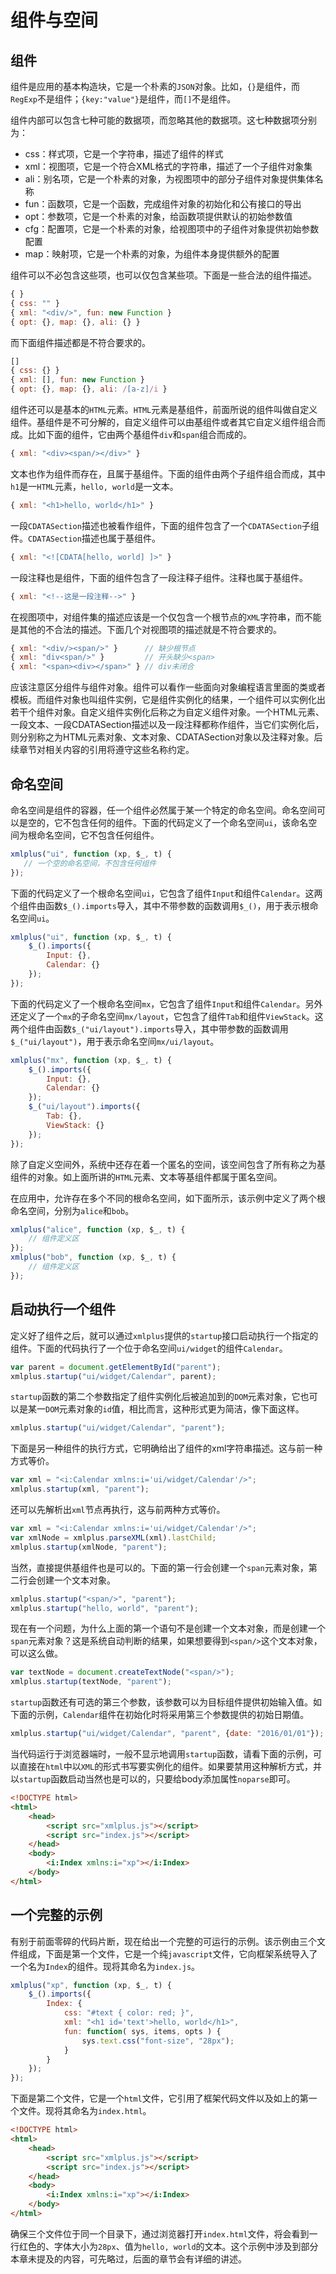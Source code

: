 # 组件与空间

## 组件

组件是应用的基本构造块，它是一个朴素的`JSON`对象。比如，`{}`是组件，而`RegExp`不是组件；`{key:"value"}`是组件，而`[]`不是组件。

组件内部可以包含七种可能的数据项，而忽略其他的数据项。这七种数据项分别为：

- css：样式项，它是一个字符串，描述了组件的样式
- xml：视图项，它是一个符合XML格式的字符串，描述了一个子组件对象集
- ali：别名项，它是一个朴素的对象，为视图项中的部分子组件对象提供集体名称
- fun：函数项，它是一个函数，完成组件对象的初始化和公有接口的导出
- opt：参数项，它是一个朴素的对象，给函数项提供默认的初始参数值
- cfg：配置项，它是一个朴素的对象，给视图项中的子组件对象提供初始参数配置
- map：映射项，它是一个朴素的对象，为组件本身提供额外的配置

组件可以不必包含这些项，也可以仅包含某些项。下面是一些合法的组件描述。

```javascript
{ }
{ css: "" }
{ xml: "<div/>", fun: new Function }
{ opt: {}, map: {}, ali: {} } 
```

而下面组件描述都是不符合要求的。

```javascript
[]
{ css: {} }
{ xml: [], fun: new Function }
{ opt: {}, map: {}, ali: /[a-z]/i } 
```

组件还可以是基本的`HTML`元素。`HTML`元素是基组件，前面所说的组件叫做自定义组件。基组件是不可分解的，自定义组件可以由基组件或者其它自定义组件组合而成。比如下面的组件，它由两个基组件`div`和`span`组合而成的。

```javascript
{ xml: "<div><span/></div>" } 
```

文本也作为组件而存在，且属于基组件。下面的组件由两个子组件组合而成，其中`h1`是一`HTML`元素，`hello, world`是一文本。

```javascript
{ xml: "<h1>hello, world</h1>" } 
```
 
一段`CDATASection`描述也被看作组件，下面的组件包含了一个`CDATASection`子组件。`CDATASection`描述也属于基组件。

```javascript
{ xml: "<![CDATA[hello, world] ]>" } 
```

一段注释也是组件，下面的组件包含了一段注释子组件。注释也属于基组件。

```javascript
{ xml: "<!--这是一段注释-->" }
```

在视图项中，对组件集的描述应该是一个仅包含一个根节点的`XML`字符串，而不能是其他的不合法的描述。下面几个对视图项的描述就是不符合要求的。

```javascript
{ xml: "<div/><span/>" }      // 缺少根节点
{ xml: "div<span/>" }         // 开头缺少<span>
{ xml: "<span><div></span>" } // div未闭合
```

应该注意区分组件与组件对象。组件可以看作一些面向对象编程语言里面的类或者模板。而组件对象也叫组件实例，它是组件实例化的结果，一个组件可以实例化出若干个组件对象。自定义组件实例化后称之为自定义组件对象。一个HTML元素、一段文本、一段CDATASection描述以及一段注释都称作组件，当它们实例化后，则分别称之为HTML元素对象、文本对象、CDATASection对象以及注释对象。后续章节对相关内容的引用将遵守这些名称约定。

## 命名空间

命名空间是组件的容器，任一个组件必然属于某一个特定的命名空间。命名空间可以是空的，它不包含任何的组件。下面的代码定义了一个命名空间`ui`，该命名空间为根命名空间，它不包含任何组件。

```javascript
xmlplus("ui", function (xp, $_, t) {
   // 一个空的命名空间，不包含任何组件
});
```

下面的代码定义了一个根命名空间`ui`，它包含了组件`Input`和组件`Calendar`。这两个组件由函数`$_().imports`导入，其中不带参数的函数调用`$_()`，用于表示根命名空间`ui`。

```javascript
xmlplus("ui", function (xp, $_, t) {
    $_().imports({
        Input: {},
        Calendar: {}
    });
});
```

下面的代码定义了一个根命名空间`mx`，它包含了组件`Input`和组件`Calendar`。另外还定义了一个`mx`的子命名空间`mx/layout`，它包含了组件`Tab`和组件`ViewStack`。这两个组件由函数`$_("ui/layout").imports`导入，其中带参数的函数调用`$_("ui/layout")`，用于表示命名空间`mx/ui/layout`。

```javascript
xmlplus("mx", function (xp, $_, t) {
    $_().imports({
        Input: {},
        Calendar: {}
    });
    $_("ui/layout").imports({
        Tab: {},
        ViewStack: {}
    });
});
```

除了自定义空间外，系统中还存在着一个匿名的空间，该空间包含了所有称之为基组件的对象。如上面所讲的`HTML`元素、文本等基组件都属于匿名空间。

在应用中，允许存在多个不同的根命名空间，如下面所示，该示例中定义了两个根命名空间，分别为`alice`和`bob`。

```javascript
xmlplus("alice", function (xp, $_, t) {
    // 组件定义区
});
xmlplus("bob", function (xp, $_, t) {
    // 组件定义区
});
```

## 启动执行一个组件

定义好了组件之后，就可以通过`xmlplus`提供的`startup`接口启动执行一个指定的组件。下面的代码执行了一个位于命名空间`ui/widget`的组件`Calendar`。

```javascript
var parent = document.getElementById("parent");
xmlplus.startup("ui/widget/Calendar", parent); 
```

`startup`函数的第二个参数指定了组件实例化后被追加到的`DOM`元素对象，它也可以是某一`DOM`元素对象的`id`值，相比而言，这种形式更为简洁，像下面这样。

```javascript
xmlplus.startup("ui/widget/Calendar", "parent"); 
```

下面是另一种组件的执行方式，它明确给出了组件的xml字符串描述。这与前一种方式等价。

```javascript
var xml = "<i:Calendar xmlns:i='ui/widget/Calendar'/>";
xmlplus.startup(xml, "parent");
```

还可以先解析出`xml`节点再执行，这与前两种方式等价。

```javascript
var xml = "<i:Calendar xmlns:i='ui/widget/Calendar'/>";
var xmlNode = xmlplus.parseXML(xml).lastChild;
xmlplus.startup(xmlNode, "parent");
```

当然，直接提供基组件也是可以的。下面的第一行会创建一个`span`元素对象，第二行会创建一个文本对象。

```javascript
xmlplus.startup("<span/>", "parent");
xmlplus.startup("hello, world", "parent");
```

现在有一个问题，为什么上面的第一个语句不是创建一个文本对象，而是创建一个`span`元素对象？这是系统自动判断的结果，如果想要得到`<span/>`这个文本对象，可以这么做。

```javascript
var textNode = document.createTextNode("<span/>");
xmlplus.startup(textNode, "parent");
```

`startup`函数还有可选的第三个参数，该参数可以为目标组件提供初始输入值。如下面的示例，`Calendar`组件在初始化时将采用第三个参数提供的初始日期值。

```javascript
xmlplus.startup("ui/widget/Calendar", "parent", {date: "2016/01/01"});
```

当代码运行于浏览器端时，一般不显示地调用`startup`函数，请看下面的示例，可以直接在`html`中以`XML`的形式书写要实例化的组件。如果要禁用这种解析方式，并以`startup`函数启动当然也是可以的，只要给body添加属性`noparse`即可。

```html
<!DOCTYPE html>
<html>
    <head>
        <script src="xmlplus.js"></script>
        <script src="index.js"></script>
    </head>
    <body>
        <i:Index xmlns:i="xp"></i:Index>
    </body>
</html>
```

## 一个完整的示例

有别于前面零碎的代码片断，现在给出一个完整的可运行的示例。该示例由三个文件组成，下面是第一个文件，它是一个纯`javascript`文件，它向框架系统导入了一个名为`Index`的组件。现将其命名为`index.js`。

```javascript
xmlplus("xp", function (xp, $_, t) {
    $_().imports({
        Index: {
            css: "#text { color: red; }",
            xml: "<h1 id='text'>hello, world</h1>",
            fun: function( sys, items, opts ) {
                sys.text.css("font-size", "28px");
            }
        }
    });
});
```

下面是第二个文件，它是一个`html`文件，它引用了框架代码文件以及如上的第一个文件。现将其命名为`index.html`。

```html
<!DOCTYPE html>
<html>
    <head>
        <script src="xmlplus.js"></script>
        <script src="index.js"></script>
    </head>
    <body>
        <i:Index xmlns:i="xp"></i:Index>
    </body>
</html>
```

确保三个文件位于同一个目录下，通过浏览器打开`index.html`文件，将会看到一行红色的、字体大小为`28px`、值为`hello, world`的文本。这个示例中涉及到部分本章未提及的内容，可先略过，后面的章节会有详细的讲述。